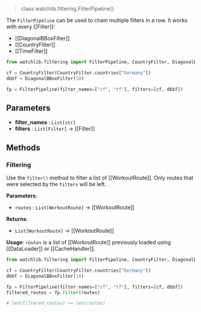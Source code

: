 > class watchlib.filtering.FilterPipeline()

The `FilterPipeline` can be used to chain multiple filters in a row. It works with every [[Filter]]:
- [[DiagonalBBoxFilter]]
- [[CountryFilter]]
- [[TimeFilter]]

```python
from watchlib.filtering import FilterPipeline, CountryFilter, DiagonalBBoxFilter

cf = CountryFilter(CountryFilter.countries["Germany"])
dbbf = DiagonalBBoxFilter(10)

fp = FilterPipeline(filter_names=["cf", "tf"], filters=[cf, dbbf])
```


## Parameters
- **filter_names** : `List[str]` 
- **filters** : `List[Filter]` -> [[Filter]]

## Methods
### Filtering
Use the `filter()` method to filter a list of [[WorkoutRoute]]. Only routes that were selected by the `filters` will be left.

**Parameters**:
- `routes` : `List[WorkoutRoute]` -> [[WorkoutRoute]]

**Returns**: 
- `List[WorkoutRoute]` → [[WorkoutRoute]]

**Usage**:
`routes` is a list of [[WorkoutRoute]] previously loaded using [[DataLoader]] or [[CacheHandler]].

```python
from watchlib.filtering import FilterPipeline, CountryFilter, DiagonalBBoxFilter

cf = CountryFilter(CountryFilter.countries["Germany"])
dbbf = DiagonalBBoxFilter(10)

fp = FilterPipeline(filter_names=["cf", "tf"], filters=[cf, dbbf])
filtered_routes = fp.filter(routes)

# len(filtered_routes) <= len(routes)
```
